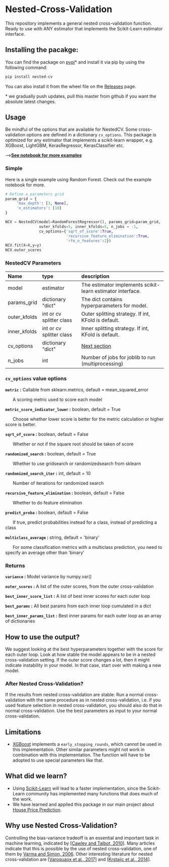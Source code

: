 # Nested-Cross-Validation
This repository implements a general nested cross-validation function. Ready to use with ANY estimator that implements the Scikit-Learn estimator interface.
## Installing the pacakge:
You can find the package on [pypi](https://pypi.org/project/nested-cv/)* and install it via pip by using the following command:
```bash
pip install nested-cv
```
You can also install it from the wheel file on the [Releases](https://github.com/casperbh96/Nested-Cross-Validation/releases) page.

\* we gradually push updates, pull this master from github if you want the absolute latest changes.

## Usage
Be mindful of the options that are available for NestedCV. Some cross-validation options are defined in a dictionary `cv_options`.
This package is optimized for any estimator that implements a scikit-learn wrapper, e.g. XGBoost, LightGBM, KerasRegressor, KerasClassifier etc.

-->**[See notebook for more examples](https://github.com/casperbh96/Nested-Cross-Validation/blob/master/Example%20Notebook%20-%20NestedCV.ipynb)**

### Simple
Here is a single example using Random Forest. Check out the example notebook for more.
```python
# Define a parameters grid
param_grid = {
     'max_depth': [3, None],
     'n_estimators': [10]
}

NCV = NestedCV(model=RandomForestRegressor(), params_grid=param_grid,
               outer_kfolds=5, inner_kfolds=5, n_jobs = -1,
               cv_options={'sqrt_of_score':True, 
                           'recursive_feature_elimination':True, 
                           'rfe_n_features':2})
NCV.fit(X=X,y=y)
NCV.outer_scores
```

### NestedCV Parameters 
| Name        | type           | description  |
| :------------- |:-------------| :-----|
| model      | estimator | The estimator implements scikit-learn estimator interface. |
| params_grid      | dictionary "dict"      |   The dict contains hyperparameters for model. |
| outer_kfolds | int or cv splitter class      |    Outer splitting strategy. If int, KFold is default. |
| inner_kfolds | int or cv splitter class     | Inner splitting strategy. If int, KFold is default.    | 
| cv_options | dictionary "dict"      |    [Next section](#cv_options-value-options) |
| n_jobs | int      | Number of jobs for joblib to run (multiprocessing)    | 

### `cv_options` value options
**`metric` :** Callable from sklearn.metrics, default = mean_squared_error

&nbsp;&nbsp;&nbsp;&nbsp;&nbsp;&nbsp;A scoring metric used to score each model

**`metric_score_indicator_lower` :** boolean, default = True

&nbsp;&nbsp;&nbsp;&nbsp;&nbsp;&nbsp;Choose whether lower score is better for the metric calculation or higher score is better.

**`sqrt_of_score` :** boolean, default = False

&nbsp;&nbsp;&nbsp;&nbsp;&nbsp;&nbsp;Whether or not if the square root should be taken of score

**`randomized_search` :** boolean, default = True

&nbsp;&nbsp;&nbsp;&nbsp;&nbsp;&nbsp;Whether to use gridsearch or randomizedsearch from sklearn

**`randomized_search_iter` :** int, default = 10

&nbsp;&nbsp;&nbsp;&nbsp;&nbsp;&nbsp;Number of iterations for randomized search

**`recursive_feature_elimination` :** boolean, default = False

&nbsp;&nbsp;&nbsp;&nbsp;&nbsp;&nbsp;Whether to do feature elimination

**`predict_proba` :** boolean, default = False

&nbsp;&nbsp;&nbsp;&nbsp;&nbsp;&nbsp;If true, predict probabilities instead for a class, instead of predicting a class

**`multiclass_average` :** string, default = 'binary'

&nbsp;&nbsp;&nbsp;&nbsp;&nbsp;&nbsp;For some classification metrics with a multiclass prediction, you need to specify an
            average other than 'binary'

### Returns
**`variance` :** Model variance by numpy.var()

**`outer_scores` :** A list of the outer scores, from the outer cross-validation

**`best_inner_score_list` :** A list of best inner scores for each outer loop

**`best_params` :** All best params from each inner loop cumulated in a dict

**`best_inner_params_list` :** Best inner params for each outer loop as an array of dictionaries

## How to use the output?
We suggest looking at the best hyperparameters together with the score for each outer loop. Look at how stable the model appears to be in a nested cross-validation setting. If the outer score changes a lot, then it might indicate instability in your model. In that case, start over with making a new model.

### After Nested Cross-Validation?
If the results from nested cross-validation are stable: Run a normal cross-validation with the same procedure as in nested cross-validation, i.e. if you used feature selection in nested cross-validation, you should also do that in normal cross-validation. Use the best parameters as input to your normal cross-validation.

## Limitations
- [XGBoost](https://xgboost.readthedocs.io/en/latest/) implements a `early_stopping_rounds`, which cannot be used in this implementation. Other similar parameters might not work in combination with this implementation. The function will have to be adopted to use special parameters like that.

## What did we learn?
- Using [Scikit-Learn](https://github.com/scikit-learn/scikit-learn) will lead to a faster implementation, since the Scikit-Learn community has implemented many functions that does much of the work.
- We have learned and applied this package in our main project about [House Price Prediction](https://github.com/casperbh96/house-price-prediction).

## Why use Nested Cross-Validation?
Controlling the bias-variance tradeoff is an essential and important task in machine learning, indicated by [[Cawley and Talbot, 2010]](http://jmlr.csail.mit.edu/papers/volume11/cawley10a/cawley10a.pdf). Many articles indicate that this is possible by the use of nested cross-validation, one of them by [Varma and Simon, 2006](https://www.ncbi.nlm.nih.gov/pmc/articles/PMC1397873/pdf/1471-2105-7-91.pdf). Other interesting literature for nested cross-validation are [[Varoquaox et al., 2017]](https://arxiv.org/pdf/1606.05201.pdf) and [[Krstajic et al., 2014]](https://jcheminf.biomedcentral.com/track/pdf/10.1186/1758-2946-6-10).
